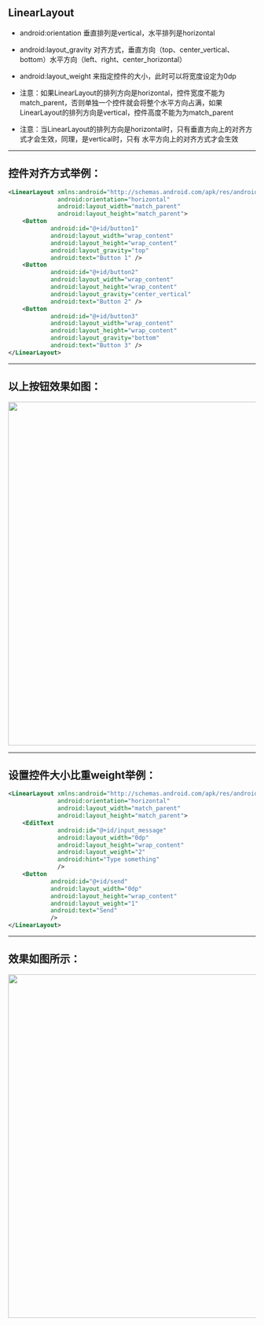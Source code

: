 
## LinearLayout

- android:orientation 垂直排列是vertical，水平排列是horizontal

- android:layout_gravity 对齐方式，垂直方向（top、center_vertical、bottom）水平方向（left、right、center_horizontal）

- android:layout_weight 来指定控件的大小，此时可以将宽度设定为0dp

- 注意：如果LinearLayout的排列方向是horizontal，控件宽度不能为match_parent，否则单独一个控件就会将整个水平方向占满，如果LinearLayout的排列方向是vertical，控件高度不能为为match_parent

- 注意：当LinearLayout的排列方向是horizontal时，只有垂直方向上的对齐方式才会生效，同理，是vertical时，只有 水平方向上的对齐方式才会生效

---

## 控件对齐方式举例：

```xml
<LinearLayout xmlns:android="http://schemas.android.com/apk/res/android"
              android:orientation="horizontal"
              android:layout_width="match_parent"
              android:layout_height="match_parent">
    <Button
            android:id="@+id/button1"
            android:layout_width="wrap_content"
            android:layout_height="wrap_content"
            android:layout_gravity="top"
            android:text="Button 1" />
    <Button
            android:id="@+id/button2"
            android:layout_width="wrap_content"
            android:layout_height="wrap_content"
            android:layout_gravity="center_vertical"
            android:text="Button 2" />
    <Button
            android:id="@+id/button3"
            android:layout_width="wrap_content"
            android:layout_height="wrap_content"
            android:layout_gravity="bottom"
            android:text="Button 3" />
</LinearLayout>
```

--- 

## 以上按钮效果如图：
<div class="flex flex-col items-center justify-center">
    <img src="/linear-layout-1.png" width="700"/>
</div>

---

## 设置控件大小比重weight举例：

```xml
<LinearLayout xmlns:android="http://schemas.android.com/apk/res/android"
              android:orientation="horizontal"
              android:layout_width="match_parent"
              android:layout_height="match_parent">
    <EditText
              android:id="@+id/input_message"
              android:layout_width="0dp"
              android:layout_height="wrap_content"
              android:layout_weight="2"
              android:hint="Type something"
              />
    <Button
            android:id="@+id/send"
            android:layout_width="0dp"
            android:layout_height="wrap_content"
            android:layout_weight="1"
            android:text="Send"
            />
</LinearLayout>

```

--- 

## 效果如图所示：
<div class="flex flex-col items-center justify-center">
    <img src="/linear-layout-2.png" width="700"/>
</div>